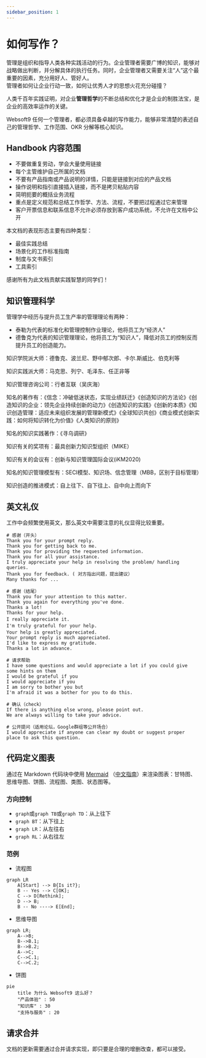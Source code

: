 ```yaml
---
sidebar_position: 1
---
```


# 如何写作？

管理是组织和指导人类各种实践活动的行为。企业管理者需要广博的知识，能够对战略做出判断，并分解具体的执行任务。同时，企业管理者又需要关注“人”这个最重要的因素，充分用好人、管好人。  
管理者如何让企业行动一致，如何让优秀人才的思想火花充分碰撞？

人类千百年实践证明，对企业**管理哲学**的不断总结和优化才是企业的制胜法宝，是企业的高效率运作的关键。

Websoft9 任何一个管理者，都必须具备卓越的写作能力，能够非常清楚的表述自己的管理哲学、工作范围、OKR 分解等核心知识。

## Handbook 内容范围

* 不要做重复劳动，学会大量使用链接
* 每个主管维护自己所属的文档
* 不要有产品指南或产品说明的详情，只能是链接到对应的产品文档 
* 操作说明和指引直接插入链接，而不是拷贝粘贴内容
* 简明扼要的概括业务流程
* 重点是定义规范和总结工作哲学、方法、流程，不要把过程通过它来管理
* 客户开票信息和联系信息不允许必须存放到客户成功系统，不允许在文档中公开

本文档的表现形态主要有四种类型：

- 最佳实践总结
- 场景化的工作标准指南
- 制度与文书索引
- 工具索引

感谢所有为此文档贡献实践智慧的同学们！

## 知识管理科学

管理学中经历与提升员工生产率的管理理论有两种：

* 泰勒为代表的标准化和管理控制作业理论，他将员工为“经济人”
* 德鲁克为代表的知识管理理论，他将员工为“知识人”，降低对员工的控制反而提升员工的创造能力。

知识学院派大师：德鲁克、波兰尼、野中郁次郎、卡尔.斯威比、伯克利等

知识实践派大师：马克思、列宁、毛泽东、任正非等

知识管理咨询公司：行者互联（吴庆海）

知名的著作有：《信念：冲破低迷状态，实现业绩跃迁》《创造知识的方法论》《创造知识的企业：领先企业持续创新的动力》《创造知识的实践》《创新的本质》《知识创造管理：适应未来组织发展的管理新模式》《全球知识共创》《商业模式创新实践：如何将知识转化为价值》《人类知识的原则》

知名的知识实践著作：《寻乌调研》

知识有关的奖项有：最具创新力知识型组织（MIKE）

知识有关的会议有：创新与知识管理国际会议(iKM2020)

知名的知识管理模型有：SECI模型、知识场、信念管理（MBB，区别于目标管理）

知识创造的推进模式：自上往下、自下往上、自中向上而向下

## 英文礼仪

工作中会频繁使用英文，那么英文中需要注意的礼仪显得比较重要。  

```
# 感谢（开头）
Thank you for your prompt reply. 
Thank you for getting back to me.
Thank you for providing the requested information.
Thank you for all your assistance.
I truly appreciate your help in resolving the problem/ handling queries.
Thank you for feedback. ( 对方指出问题，提出建议）
Many thanks for ...

# 感谢（结尾）
Thank you for your attention to this matter.
Thank you again for everything you've done.
Thanks a lot!
Thanks for your help. 
I really appreciate it.　
I'm truly grateful for your help.　
Your help is greatly appreciated.　
Your prompt reply is much appreciated.
I'd like to express my gratitude.
Thanks a lot in advance.

# 请求帮助
I have some questions and would appreciate a lot if you could give some hints on them
I would be grateful if you 
I would appreciate if you 
I am sorry to bother you but 
I'm afraid it was a bother for you to do this.

# 确认（check）
If there is anything else wrong, please point out. 
We are always willing to take your advice. 

# 公开提问（适用论坛，Google群组等公开场合）
I would appreciate if anyone can clear my doubt or suggest proper place to ask this question.
```

## 代码定义图表

通过在 Markdown 代码块中使用 [Mermaid](https://www.yuque.com/yuqueyonghuoq8pl1/zkt9s3/bqmgeo) （[中文指南](https://www.yuque.com/yuque/gpvawt/mermaid)）来渲染图表：甘特图、思维导图、饼图、流程图、类图、状态图等。

### 方向控制

- `graph`或`graph TB`或`graph TD`：从上往下
- `graph BT`：从下往上
- `graph LR`：从左往右
- `graph RL`：从右往左

### 范例

* 流程图

```mermaid
graph LR
    A[Start] --> B{Is it?};
    B -- Yes --> C[OK];
    C --> D[Rethink];
    D --> B;
    B -- No ----> E[End];
```

* 思维导图

```mermaid
graph LR;
    A-->B;
    B-->B.1;
    B-->B.2;
    A-->C;
    C-->C.1;
    C-->C.2;
```

* 饼图
```mermaid
pie
    title 为什么 Websoft9 这么好？
    "产品体验" : 50
    "知识库" : 30
    "支持与服务" : 20
```


## 请求合并

文档的更新需要通过合并请求实现，即只要是合理的增删改查，都可以接受。


